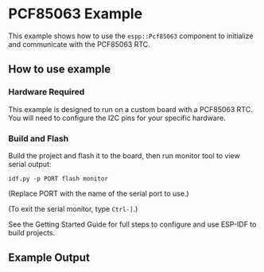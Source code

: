 # PCF85063 Example

This example shows how to use the `espp::Pcf85063` component to initialize and
communicate with the PCF85063 RTC.

## How to use example

### Hardware Required

This example is designed to run on a custom board with a PCF85063 RTC.
You will need to configure the I2C pins for your specific hardware.

### Build and Flash

Build the project and flash it to the board, then run monitor tool to view
serial output:

```
idf.py -p PORT flash monitor
```

(Replace PORT with the name of the serial port to use.)

(To exit the serial monitor, type ``Ctrl-]``.)

See the Getting Started Guide for full steps to configure and use ESP-IDF to build projects. 

## Example Output



